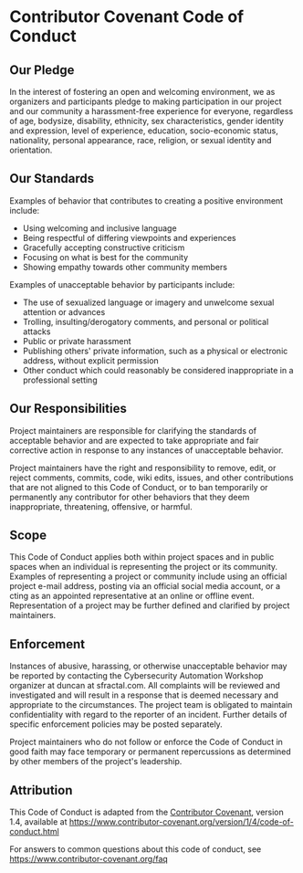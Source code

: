 # Contributor Covenant Code of Conduct

## Our Pledge

In the interest of fostering an open and welcoming environment,
we as organizers and participants
pledge to making participation in our project and
our community a harassment-free experience for everyone,
regardless of age, bodysize, disability, ethnicity,
sex characteristics, gender identity and expression,
level of experience, education, socio-economic status,
nationality, personal appearance, race, religion,
or sexual identity and orientation.

## Our Standards

Examples of behavior that contributes
to creating a positive environment
include:

* Using welcoming and inclusive language
* Being respectful of differing viewpoints and experiences
* Gracefully accepting constructive criticism
* Focusing on what is best for the community
* Showing empathy towards other community members

Examples of unacceptable behavior by participants include:

* The use of sexualized language or imagery and unwelcome sexual attention or
  advances
* Trolling, insulting/derogatory comments, and personal or political attacks
* Public or private harassment
* Publishing others' private information, such as a physical or electronic
  address, without explicit permission
* Other conduct which could reasonably be considered inappropriate in a
  professional setting

## Our Responsibilities

Project maintainers are responsible for clarifying
the standards of acceptable
behavior and are expected to take appropriate
and fair corrective action in
response to any instances of unacceptable behavior.

Project maintainers have the right and responsibility
to remove, edit, or
reject comments, commits, code, wiki edits, issues,
and other contributions
that are not aligned to this Code of Conduct, or to ban temporarily or
permanently any contributor for other behaviors
that they deem inappropriate,
threatening, offensive, or harmful.

## Scope

This Code of Conduct applies both within project spaces
and in public spaces
when an individual is representing the project or its community.
Examples of
representing a project or community include
using an official project e-mail
address, posting via an official social media account, or a
cting as an appointed
representative at an online or offline event.
Representation of a project may be
further defined and clarified by project maintainers.

## Enforcement

Instances of abusive, harassing, or otherwise
unacceptable behavior may be
reported by contacting the
Cybersecurity Automation Workshop organizer at
duncan at sfractal.com.
All complaints will be reviewed and investigated and
will result in a response that
is deemed necessary and appropriate to the circumstances.
The project team is
obligated to maintain confidentiality with regard to the
reporter of an incident.
Further details of specific enforcement policies
may be posted separately.

Project maintainers who do not follow or enforce
the Code of Conduct in good
faith may face temporary or permanent repercussions
as determined by other
members of the project's leadership.

## Attribution

This Code of Conduct is adapted from the [Contributor Covenant][homepage], version 1.4,
available at https://www.contributor-covenant.org/version/1/4/code-of-conduct.html

[homepage]: https://www.contributor-covenant.org

For answers to common questions about this code of conduct, see
https://www.contributor-covenant.org/faq

